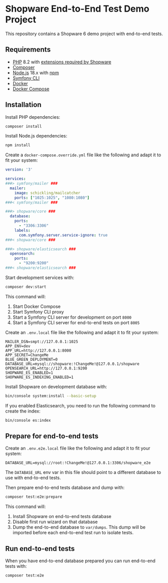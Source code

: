 # Shopware End-to-End Test Demo Project

This repository contains a Shopware 6 demo project with end-to-end tests.

## Requirements

* [PHP](https://www.php.net/) 8.2 with [extensions required by Shopware](https://docs.shopware.com/en/shopware-6-en/first-steps/system-requirements#environment)
* [Composer](https://getcomposer.org/)
* [Node.js](https://nodejs.org/it) 18.x with [npm](https://www.npmjs.com/)
* [Symfony CLI](https://symfony.com/download)
* [Docker](https://www.docker.com/)
* [Docker Compose](https://docs.docker.com/compose/)

## Installation

Install PHP dependencies:

```bash
composer install
```

Install Node.js dependencies:

```bash
npm install
```

Create a `docker-compose.override.yml` file like the following and adapt it to fit your system:

```yaml
version: '3'

services:
###> symfony/mailer ###
  mailer:
    image: schickling/mailcatcher
    ports: ["1025:1025", "1080:1080"]
###< symfony/mailer ###

###> shopware/core ###
  database:
    ports:
      - "3306:3306"
    labels:
      com.symfony.server.service-ignore: true
###< shopware/core ###

###> shopware/elasticsearch ###
  opensearch:
    ports:
      - "9200:9200"
###< shopware/elasticsearch ###

```

Start development services with:

```bash
composer dev:start
```

This command will:

1. Start Docker Compose
2. Start Symfony CLI proxy
3. Start a Symfony CLI server for development on port `8000`
4. Start a Symfony CLI server for end-to-end tests on port `8005`

Create an `.env.local` file like the following and adapt it to fit your system:

```
MAILER_DSN=smpt://127.0.0.1:1025
APP_ENV=dev
APP_URL=http://127.0.0.1:8000
APP_SECRET=ChangeMe
BLUE_GREEN_DEPLOYMENT=0
DATABASE_URL=mysql://shopware:!ChangeMe!@127.0.0.1/shopware
OPENSEARCH_URL=http://127.0.0.1:9200
SHOPWARE_ES_ENABLED=1
SHOPWARE_ES_INDEXING_ENABLED=1

```

Install Shopware on development database with:  

```bash
bin/console system:install --basic-setup
```

If you enabled Elasticsearch, you need to run the following command to create the index:

```bash
bin/console es:index
```

## Prepare for end-to-end tests

Create an `.env.e2e.local` file like the following and adapt it to fit your system:

```
DATABASE_URL=mysql://root:!ChangeMe!@127.0.0.1:3306/shopware_e2e

```

The `DATABASE_URL` env var in this file should point to a different database to use with end-to-end tests.

Then prepare end-to-end tests database and dump with:

```bash
composer test:e2e:prepare
```

This command will:

1. Install Shopware on end-to-end tests database
2. Disable first run wizard on that database
3. Dump the end-to-end database to `var/dumps`. This dump will be imported before each end-to-end test run to isolate tests.

## Run end-to-end tests

When you have end-to-end database prepared you can run end-to-end tests with:

```bash
composer test:e2e
```
